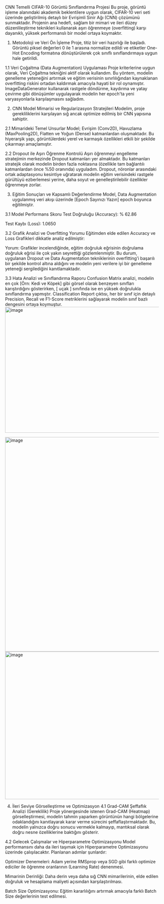  CNN Temelli CIFAR-10 Görüntü Sınıflandırma Projesi
Bu proje, görüntü işleme alanındaki akademik beklentilere uygun olarak, CIFAR-10 veri seti üzerinde geliştirilmiş detaylı bir Evrişimli Sinir Ağı (CNN) çözümünü sunmaktadır. 
Projenin ana hedefi, sağlam bir mimari ve ileri düzey düzenlileştirme teknikleri kullanarak aşırı öğrenmeye (overfitting) karşı dayanıklı, yüksek performanslı bir model ortaya koymaktır.

1. Metodoloji ve Veri Ön İşleme
Proje, titiz bir veri hazırlığı ile başladı.
 Görüntü piksel değerleri 0 ile 1 arasına normalize edildi ve etiketler One-Hot Encoding formatına dönüştürülerek çok sınıflı sınıflandırmaya uygun hale getirildi.

1.1 Veri Çoğaltma (Data Augmentation) Uygulaması
Proje kriterlerine uygun olarak, Veri Çoğaltma tekniğini aktif olarak kullandım. Bu yöntem, modelin genelleme yeteneğini artırmak ve eğitim verisinin sınırlılığından kaynaklanan overfitting riskini ortadan kaldırmak amacıyla hayati bir rol oynamıştır. ImageDataGenerator kullanarak rastgele döndürme, kaydırma ve yatay çevirme gibi dönüşümler uygulayarak modelin her epoch'ta yeni varyasyonlarla karşılaşmasını sağladım.

2. CNN Model Mimarisi ve Regularizasyon Stratejileri
Modelim, proje gerekliliklerini karşılayan sığ ancak optimize edilmiş bir CNN yapısına sahiptir.

2.1 Mimarideki Temel Unsurlar
Model; Evrişim (Conv2D), Havuzlama (MaxPooling2D), Flatten ve Yoğun (Dense) katmanlardan oluşmaktadır.
Bu hiyerarşik yapı, görüntülerdeki yerel ve karmaşık özellikleri etkili bir şekilde çıkarmayı amaçlamıştır.

2.2 Dropout ile Aşırı Öğrenme Kontrolü
Aşırı öğrenmeyi engelleme stratejimin merkezinde Dropout katmanları yer almaktadır. 
Bu katmanları stratejik olarak modelin birden fazla noktasına (özellikle tam bağlantılı katmanlardan önce %50 oranında) uyguladım. 
Dropout, nöronlar arasındaki ortak adaptasyonu kesintiye uğratarak modelin eğitim verisindeki rastgele gürültüyü ezberlemesi yerine, daha soyut ve genelleştirilebilir özellikler öğrenmeye zorlar.

3. Eğitim Sonuçları ve Kapsamlı Değerlendirme
Model, Data Augmentation uygulanmış veri akışı üzerinde [Epoch Sayınızı Yazın] epoch boyunca eğitilmiştir.

3.1 Model Performans Skoru
Test Doğruluğu (Accuracy): % 62.86

Test Kaybı (Loss): 1.0650

3.2 Grafik Analizi ve Overfitting Yorumu
Eğitimden elde edilen Accuracy ve Loss Grafikleri dikkatle analiz edilmiştir:

Yorum: Grafikler incelendiğinde, eğitim doğruluk eğrisinin doğrulama doğruluk eğrisi ile çok yakın seyrettiği gözlemlenmiştir. 
Bu durum, uygulanan Dropout ve Data Augmentation tekniklerinin overfitting'i başarılı bir şekilde kontrol altına aldığını ve modelin yeni verilere iyi bir genelleme yeteneği sergilediğini kanıtlamaktadır.

3.3 Hata Analizi ve Sınıflandırma Raporu
Confusion Matrix analizi, modelin en çok [Örn: Kedi ve Köpek] gibi görsel olarak benzeyen sınıfları karıştırdığını gösterirken, [ uçak ] sınıfında ise en yüksek doğrulukla sınıflandırma yapmıştır.
Classification Report çıktısı, her bir sınıf için detaylı Precision, Recall ve F1-Score metriklerini sağlayarak modelin sınıf bazlı dengesini ortaya koymuştur.
<img width="889" height="411" alt="image" src="https://github.com/user-attachments/assets/6995de6a-44bd-400d-b974-01d5052d701f" />

<img width="786" height="700" alt="image" src="https://github.com/user-attachments/assets/8836fda9-ea81-4337-be0a-c0b214b6ce6d" />

<img width="677" height="482" alt="image" src="https://github.com/user-attachments/assets/9bba4436-a49c-4a94-a7ca-82f4e21e7600" />

4. İleri Seviye Görselleştirme ve Optimizasyon
4.1 Grad-CAM Şeffaflık Analizi (Gereklilik)
Proje yönergesinde istenen Grad-CAM (Heatmap) görselleştirmesi, modelin tahmin yaparken görüntünün hangi bölgelerine odaklandığını kanıtlayarak karar verme sürecini şeffaflaştırmaktadır. Bu, modelin yalnızca doğru sonucu vermekle kalmayıp, mantıksal olarak doğru nesne özelliklerine baktığını gösterir.

4.2 Gelecek Çalışmalar ve Hiperparametre Optimizasyonu
Model performansını daha da ileri taşımak için Hiperparametre Optimizasyonu üzerinde çalışılacaktır. Planlanan adımlar şunlardır:

Optimizer Denemeleri: Adam yerine RMSprop veya SGD gibi farklı optimize ediciler ile öğrenme oranlarının (Learning Rate) denenmesi.

Mimarinin Derinliği: Daha derin veya daha sığ CNN mimarilerinin, elde edilen doğruluk ve hesaplama maliyeti açısından karşılaştırılması.

Batch Size Optimizasyonu: Eğitim kararlılığını artırmak amacıyla farklı Batch Size değerlerinin test edilmesi.

